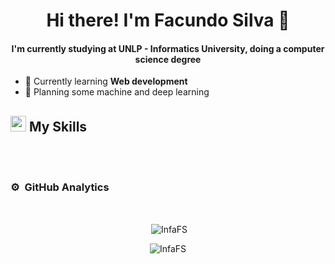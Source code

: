 
<h1 align="center"> Hi there! I'm Facundo Silva 🐻</h1>

<h4 align="center">I'm currently studying at UNLP - Informatics University, doing a computer science degree</h4>

- 📖 Currently learning **Web development**
- 💭 Planning some machine and deep learning

## <img src="https://media2.giphy.com/media/QssGEmpkyEOhBCb7e1/giphy.gif?cid=ecf05e47a0n3gi1bfqntqmob8g9aid1oyj2wr3ds3mg700bl&rid=giphy.gif" width ="25"><b> My Skills</b>
<br>




<br>

### ⚙️ &nbsp;GitHub Analytics
<br>

<div align="center">
  
<p>&nbsp;<img align="center" src="https://github-readme-stats.vercel.app/api?username=InfaFS&show_icons=true&locale=en&bg_color=0d1117&text_color=ffffff&repo=convoychat"
    alt="InfaFS" />
</p>


<p><img align="center"
    src="https://github-readme-stats.vercel.app/api/top-langs?username=InfaFS&show_icons=true&locale=en&bg_color=0d1117&text_color=ffffff&layout=compact&theme=algolia"
    alt="InfaFS" 
    bg_color=#808080/>
</p>

</div>

<br>
<br>


